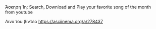 Άσκηση 1η: Search, Download and Play your favorite song of the month from youtube

Λινκ του βίντεο https://asciinema.org/a/278437
